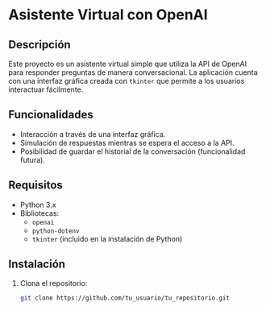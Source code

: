 # Asistente Virtual con OpenAI

## Descripción
Este proyecto es un asistente virtual simple que utiliza la API de OpenAI para responder preguntas de manera conversacional. La aplicación cuenta con una interfaz gráfica creada con `tkinter` que permite a los usuarios interactuar fácilmente.

## Funcionalidades
- Interacción a través de una interfaz gráfica.
- Simulación de respuestas mientras se espera el acceso a la API.
- Posibilidad de guardar el historial de la conversación (funcionalidad futura).

## Requisitos
- Python 3.x
- Bibliotecas:
  - `openai`
  - `python-dotenv`
  - `tkinter` (incluido en la instalación de Python)

## Instalación
1. Clona el repositorio:
   ```bash
   git clone https://github.com/tu_usuario/tu_repositorio.git
